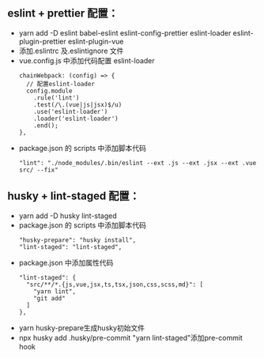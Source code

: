 ## eslint + prettier 配置：

- yarn add -D eslint babel-eslint eslint-config-prettier eslint-loader eslint-plugin-prettier eslint-plugin-vue
- 添加.eslintrc 及.eslintignore 文件
- vue.config.js 中添加代码配置 eslint-loader
  ```
  chainWebpack: (config) => {
    // 配置eslint-loader
    config.module
      .rule('lint')
      .test(/\.(vue|js|jsx)$/u)
      .use('eslint-loader')
      .loader('eslint-loader')
      .end();
  },
  ```
- package.json 的 scripts 中添加脚本代码
  ```
  "lint": "./node_modules/.bin/eslint --ext .js --ext .jsx --ext .vue src/ --fix"
  ```

## husky + lint-staged 配置：

- yarn add -D husky lint-staged
- package.json 的 scripts 中添加脚本代码
  ```
  "husky-prepare": "husky install",
  "lint-staged": "lint-staged",
  ```
- package.json 中添加属性代码
  ```
  "lint-staged": {
    "src/**/*.{js,vue,jsx,ts,tsx,json,css,scss,md}": [
      "yarn lint",
      "git add"
    ]
  },
  ```
- yarn husky-prepare生成husky初始文件
- npx husky add .husky/pre-commit "yarn lint-staged"添加pre-commit hook